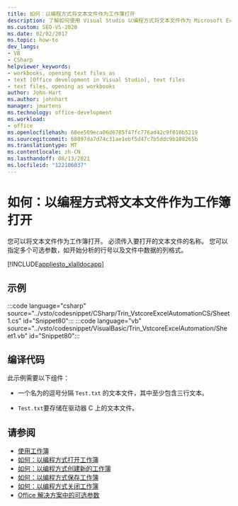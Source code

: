 ```yaml
---
title: 如何：以编程方式将文本文件作为工作簿打开
description: 了解如何使用 Visual Studio 以编程方式将文本文件作为 Microsoft Excel 工作簿打开。
ms.custom: SEO-VS-2020
ms.date: 02/02/2017
ms.topic: how-to
dev_langs:
- VB
- CSharp
helpviewer_keywords:
- workbooks, opening text files as
- text [Office development in Visual Studio], text files
- text files, opening as workbooks
author: John-Hart
ms.author: johnhart
manager: jmartens
ms.technology: office-development
ms.workload:
- office
ms.openlocfilehash: 68ee509eca06d6785f47fc776ad42c9f010b5219
ms.sourcegitcommit: 68897da7d74c31ae1ebf5d47c7b5ddc9b108265b
ms.translationtype: MT
ms.contentlocale: zh-CN
ms.lasthandoff: 08/13/2021
ms.locfileid: "122106037"
---
```

# <a name="how-to-programmatically-open-text-files-as-workbooks"></a>如何：以编程方式将文本文件作为工作簿打开
  您可以将文本文件作为工作簿打开。 必须传入要打开的文本文件的名称。 您可以指定多个可选参数，如开始分析的行号以及文件中数据的列格式。

 [!INCLUDE[appliesto_xlalldocapp](../vsto/includes/appliesto-xlalldocapp-md.md)]

## <a name="example"></a>示例
 :::code language="csharp" source="../vsto/codesnippet/CSharp/Trin_VstcoreExcelAutomationCS/Sheet1.cs" id="Snippet80":::
 :::code language="vb" source="../vsto/codesnippet/VisualBasic/Trin_VstcoreExcelAutomation/Sheet1.vb" id="Snippet80":::

## <a name="compile-the-code"></a>编译代码
 此示例需要以下组件：

- 一个名为的逗号分隔 `Test.txt` 的文本文件，其中至少包含三行文本。

- `Test.txt`要存储在驱动器 C 上的文本文件。

## <a name="see-also"></a>请参阅
- [使用工作簿](../vsto/working-with-workbooks.md)
- [如何：以编程方式打开工作簿](../vsto/how-to-programmatically-open-workbooks.md)
- [如何：以编程方式创建新的工作簿](../vsto/how-to-programmatically-create-new-workbooks.md)
- [如何：以编程方式保存工作簿](../vsto/how-to-programmatically-save-workbooks.md)
- [如何：以编程方式关闭工作簿](../vsto/how-to-programmatically-close-workbooks.md)
- [Office 解决方案中的可选参数](../vsto/optional-parameters-in-office-solutions.md)

